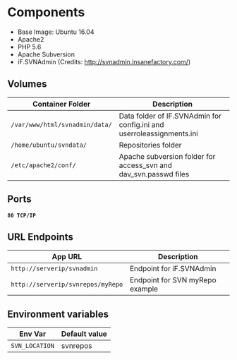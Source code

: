 # Components
* Base Image: Ubuntu 16.04
* Apache2
* PHP 5.6
* Apache Subversion
* iF.SVNAdmin (Credits: http://svnadmin.insanefactory.com/)

## Volumes

| Container Folder               | Description                                                                   |
| ------------------------------ | ----------------------------------------------------------------------------- |
| `/var/www/html/svnadmin/data/` | Data folder of IF.SVNAdmin for config.ini and userroleassignments.ini         |
| `/home/ubuntu/svndata/`        | Repositories folder                                                           |
| `/etc/apache2/conf/`           | Apache subversion folder for access_svn and dav_svn.passwd files              |

## Ports
**`80 TCP/IP`**

## URL Endpoints

| App URL                                   | Description                     |
| ----------------------------------------- | ------------------------------- |
| `http://serverip/svnadmin`                | Endpoint for iF.SVNAdmin        |
| `http://serverip/svnrepos/myRepo`         | Endpoint for SVN myRepo example |

## Environment variables

| Env Var            | Default value               |
| ------------------ | --------------------------- |
| `SVN_LOCATION`     | svnrepos                    |
